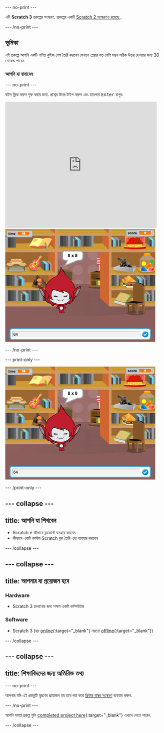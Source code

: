 --- no-print ---

এটি **Scratch 3** প্রকল্পের সংস্করণ. প্রকল্পের একটি [ Scratch 2 সংস্করণও রয়েছে ](https://projects.raspberrypi.org/bn-IN/projects/brain-game-scratch2).

--- /no-print ---

## ভূমিকা

এই প্রকল্পে আপনি একটি গণিত কুইজ গেম তৈরি করবেন যেখানে প্লেয়ার যত বেশি সম্ভব সঠিক উত্তর দেওয়ার জন্য 30 সেকেন্ড পাবেন.

### আপনি যা বানাবেন

--- no-print ---

বাটন ক্লিক করুন শুরু করার জন্য. প্রশ্নের উত্তর টাইপ করুন এবং তারপরে <kbd>Enter</kbd> চাপুন.

<div class="scratch-preview">
  <iframe allowtransparency="true" width="485" height="402" src="https://scratch.mit.edu/projects/embed/250234955/?autostart=false" frameborder="0" scrolling="no"></iframe>
  <img src="images/brain-final.png">
</div>

--- /no-print ---

--- print-only ---

![Brain Game](images/brain-final.png)

--- /print-only ---

--- collapse ---
---
title: আপনি যা শিখবেন
---

+ Scratch e কীভাবে ব্রডকাস্ট ব্যবহার করবেন
+ কীভাবে একটি কাস্টম Scratch ব্লক তৈরি এবং ব্যবহার করবেন

--- /collapse ---

--- collapse ---
---
title: আপনার যা প্রয়োজন হবে
---

### Hardware

+ Scratch 3 চালানোর জন্য সক্ষম একটি কম্পিউটার

### Software

+ Scratch 3 (হয় [online](https//rpf.io/scratchon){:target="_blank"} নয়তো [offline](https//rpf.io/scratchoff){:target="_blank"})

--- /collapse ---

--- collapse ---
---
title: শিক্ষাবিদদের জন্য অতিরিক্ত তথ্য
---

--- no-print ---

আপনার যদি এই প্রকল্পটি মুদ্রণের প্রয়োজন হয় তবে দয়া করে [প্রিন্টার বান্ধব সংস্করণ](https://projects.raspberrypi.org/bn-IN/projects/brain-game/print) ব্যবহার করুন.

--- /no-print ---

আপনি সমাপ্ত প্রকল্প গুলি [completed project here](https//rpf.io/p/bn-IN/brain-game-get){:target="_blank"} এখানে পেতে পারেন.

--- /collapse ---
